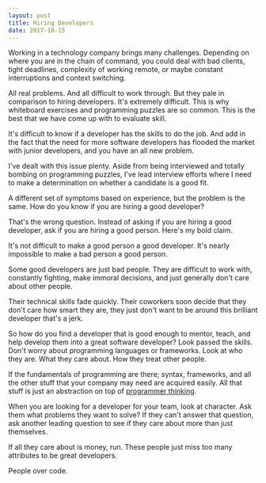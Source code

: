 ```yaml
---
layout: post
title: Hiring Developers
date: 2017-10-15
---
```


Working in a technology company brings many challenges. Depending on where you are in the chain of command, you could deal with bad clients, tight deadlines, complexity of working remote, or maybe constant interruptions and context switching.

<!--more-->

All real problems. And all difficult to work through. But they pale in comparison to hiring developers. It's extremely difficult. This is why whiteboard exercises and programming puzzles are so common. This is the best that we have come up with to evaluate skill.

It's difficult to know if a developer has the skills to do the job. And add in the fact that the need for more software developers has flooded the market with junior developers, and you have an all new problem.

I've dealt with this issue plenty. Aside from being interviewed and totally bombing on programming puzzles, I've lead interview efforts where I need to make a determination on whether a candidate is a good fit.

A different set of symptoms based on experience, but the problem is the same. How do you know if you are hiring a good developer?

That's the wrong question. Instead of asking if you are hiring a good developer, ask if you are hiring a good person. Here's my bold claim.

It's not difficult to make a good person a good developer. It's nearly impossible to make a bad person a good person.

Some good developers are just bad people. They are difficult to work with, constantly fighting, make immoral decisions, and just generally don't care about other people.

Their technical skills fade quickly. Their coworkers soon decide that they don't care how smart they are, they just don't want to be around this brilliant developer that's a jerk.

So how do you find a developer that is good enough to mentor, teach, and help develop them into a great software developer? Look passed the skills. Don't worry about programming languages or frameworks. Look at who they are. What they care about. How they treat other people.

If the fundamentals of programming are there; syntax, frameworks, and all the other stuff that your company may need are acquired easily. All that stuff is just an abstraction on top of [programmer thinking](https://careerfoundry.com/en/blog/web-development/getting-started-in-code-how-to-think-like-a-programmer/).

When you are looking for a developer for your team, look at character. Ask them what problems they want to solve? If they can't answer that question, ask another leading question to see if they care about more than just themselves.

If all they care about is money, run. These people just miss too many attributes to be great developers.

People over code.



